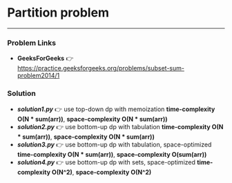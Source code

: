# Partition problem

---

### Problem Links
- **__GeeksForGeeks__** :point_right: https://practice.geeksforgeeks.org/problems/subset-sum-problem2014/1

### Solution
- **_solution1.py_** :point_right: use top-down dp with memoization **time-complexity O(N * sum(arr))**, **space-complexity O(N * sum(arr))**
- **_solution2.py_** :point_right: use bottom-up dp with tabulation **time-complexity O(N * sum(arr))**, **space-complexity O(N * sum(arr))**
- **_solution3.py_** :point_right: use bottom-up dp with tabulation, space-optimized **time-complexity O(N * sum(arr))**, **space-complexity O(sum(arr))**
- **_solution4.py_** :point_right: use bottom-up dp with sets, space-optimized **time-complexity O(N^2)**, **space-complexity O(N^2)**
